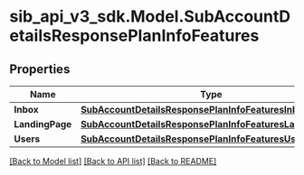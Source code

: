 # sib_api_v3_sdk.Model.SubAccountDetailsResponsePlanInfoFeatures
## Properties

Name | Type | Description | Notes
------------ | ------------- | ------------- | -------------
**Inbox** | [**SubAccountDetailsResponsePlanInfoFeaturesInbox**](SubAccountDetailsResponsePlanInfoFeaturesInbox.md) |  | [optional] 
**LandingPage** | [**SubAccountDetailsResponsePlanInfoFeaturesLandingPage**](SubAccountDetailsResponsePlanInfoFeaturesLandingPage.md) |  | [optional] 
**Users** | [**SubAccountDetailsResponsePlanInfoFeaturesUsers**](SubAccountDetailsResponsePlanInfoFeaturesUsers.md) |  | [optional] 

[[Back to Model list]](../README.md#documentation-for-models) [[Back to API list]](../README.md#documentation-for-api-endpoints) [[Back to README]](../README.md)

